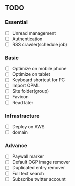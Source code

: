 ## TODO
### Essential
- [ ] Unread management
- [ ] Authentication
- [ ] RSS crawler(schedule job)

### Basic
- [ ] Optimize on mobile phone
- [ ] Optimize on tablet
- [ ] Keyboard shortcut for PC
- [ ] Import OPML
- [ ] Site folder(group)
- [ ] Favicon 
- [ ] Read later

### Infrastracture
- [ ] Deploy on AWS
- [ ] domain

### Advance
- [ ] Paywall marker
- [ ] Default OGP image remover
- [ ] Duplicated entry remover
- [ ] Full text search
- [ ] Subscribe twitter account
